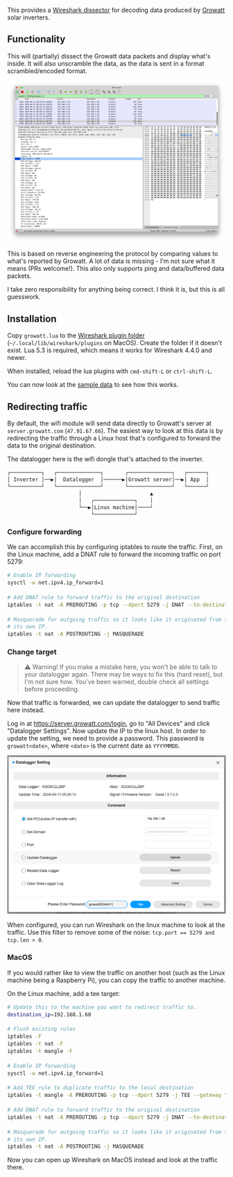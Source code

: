 This provides a [Wireshark dissector] for decoding data produced by [Growatt]
solar inverters.

## Functionality

This will (partially) dissect the Growatt data packets and display what's
inside. It will also unscramble the data, as the data is sent in a format
scrambled/encoded format.

![Wireshark screenshot with Growatt data](./images/wireshark.png)

This is based on reverse engineering the protocol by comparing values to what's
reported by Growatt. A lot of data is missing - I'm not sure what it means (PRs
welcome!). This also only supports ping and data/buffered data packets.

I take zero responsibility for anything being correct. I think it is, but this
is all guesswork.

## Installation

Copy `growatt.lua` to the [Wireshark plugin folder]
(`~/.local/lib/wireshark/plugins` on MacOS). Create the folder if it doesn't
exist. Lua 5.3 is required, which means it works for Wireshark 4.4.0 and newer.

When installed, reload the lua plugins with `cmd-shift-L` or `ctrl-shift-L`.

You can now look at the [sample data](./data) to see how this works.

## Redirecting traffic

By default, the wifi module will send data directly to Growatt's server at
`server.growatt.com` (`47.91.67.66`). The easiest way to look at this data is
by redirecting the traffic through a Linux host that's configured to forward
the data to the original destination.

The datalogger here is the wifi dongle that's attached to the inverter.

```
┌──────────┐   ┌──────────────┐       ┌──────────────┐   ┌──────┐
│ Inverter │──▶│  Datalogger  │──────▶│Growatt server│──▶│ App  │
└──────────┘   └──────────────┘       └──────────────┘   └──────┘
                       │                      ▲
                       │   ┌─────────────┐    │
                       └──▶│Linux machine│────┘
                           └─────────────┘
```

### Configure forwarding

We can accomplish this by configuring iptables to route the traffic. First, on
the Linux machine, add a DNAT rule to forward the incoming traffic on port
5279:

```sh
# Enable IP forwarding
sysctl -w net.ipv4.ip_forward=1

# Add DNAT rule to forward traffic to the original destination
iptables -t nat -A PREROUTING -p tcp --dport 5279 -j DNAT --to-destination "47.91.67.66:5279"

# Masquerade for outgoing traffic so it looks like it originated from the
# its own IP.
iptables -t nat -A POSTROUTING -j MASQUERADE
```

### Change target

> ⚠️ Warning! If you make a mistake here, you won't be able to talk to your
> datalogger again. There may be ways to fix this (hard reset), but I'm not
> sure how. You've been warned, double check all settings before proceeding.

Now that traffic is forwarded, we can update the datalogger to send traffic here instead.

Log in at https://server.growatt.com/login, go to "All Devices" and click
"Datalogger Settings". Now update the IP to the linux host. In order to update
the setting, we need to provide a password. This password is `growatt<date>`,
where `<date>` is the current date as `YYYYMMDD`.

![Datalogger settings](./images/settings.png)

When configured, you can run Wireshark on the linux machine to look at the
traffic. Use this filter to remove some of the noise: `tcp.port == 5279 and
tcp.len > 0`.

### MacOS

If you would rather like to view the traffic on another host (such as the Linux
machine being a Raspberry Pi), you can copy the traffic to another machine.

On the Linux machine, add a tee target:

```sh
# Update this to the machine you want to redirect traffic to.
destination_ip=192.168.1.60

# Flush existing rules
iptables -F
iptables -t nat -F
iptables -t mangle -F

# Enable IP forwarding
sysctl -w net.ipv4.ip_forward=1

# Add TEE rule to duplicate traffic to the local destination
iptables -t mangle -A PREROUTING -p tcp --dport 5279 -j TEE --gateway "$destination_ip"

# Add DNAT rule to forward traffic to the original destination
iptables -t nat -A PREROUTING -p tcp --dport 5279 -j DNAT --to-destination "47.91.67.66:5279"

# Masquerade for outgoing traffic so it looks like it originated from the
# its own IP.
iptables -t nat -A POSTROUTING -j MASQUERADE
```

Now you can open up Wireshark on MacOS instead and look at the traffic there.


[Wireshark dissector]: https://wiki.wireshark.org/Lua/Dissectors
[Growatt]: https://en.growatt.com/
[Wireshark plugin folder]: https://www.wireshark.org/docs/wsug_html_chunked/ChPluginFolders.html
